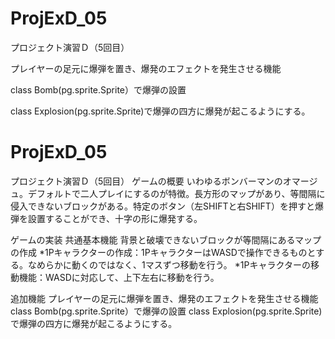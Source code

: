 # ProjExD_05
プロジェクト演習Ｄ（5回目）


プレイヤーの足元に爆弾を置き、爆発のエフェクトを発生させる機能

class Bomb(pg.sprite.Sprite）で爆弾の設置

class Explosion(pg.sprite.Sprite)で爆弾の四方に爆発が起こるようにする。

# ProjExD_05
プロジェクト演習Ｄ（5回目）
ゲームの概要
いわゆるボンバーマンのオマージュ。デフォルトで二人プレイにするのが特徴。長方形のマップがあり、等間隔に侵入できないブロックがある。特定のボタン（左SHIFTと右SHIFT）を押すと爆弾を設置することができ、十字の形に爆発する。

ゲームの実装
共通基本機能
背景と破壊できないブロックが等間隔にあるマップの作成 *1Pキャラクターの作成：1PキャラクターはWASDで操作できるものとする。なめらかに動くのではなく、1マスずつ移動を行う。 *1Pキャラクターの移動機能：WASDに対応して、上下左右に移動を行う。

追加機能
プレイヤーの足元に爆弾を置き、爆発のエフェクトを発生させる機能
class Bomb(pg.sprite.Sprite）で爆弾の設置
class Explosion(pg.sprite.Sprite)で爆弾の四方に爆発が起こるようにする。
